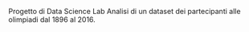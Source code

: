 Progetto di Data Science Lab
Analisi di un dataset dei partecipanti alle olimpiadi dal 1896 al 2016.
